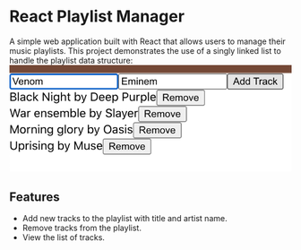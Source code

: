 # React Playlist Manager

A simple web application built with React that allows users to manage their music playlists. This project demonstrates the use of a singly linked list to handle the playlist data structure:
![React Playlist Manager](https://github.com/HunorVadaszPerhat/react-playlist-manager/blob/master/react-playlist-manager.png)


## Features

- Add new tracks to the playlist with title and artist name.
- Remove tracks from the playlist.
- View the list of tracks.
